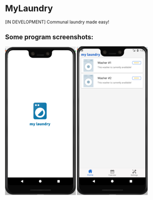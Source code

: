 # MyLaundry


[IN DEVELOPMENT] Communal laundry made easy!



## Some program screenshots:

<img src="GitHub%20Images/splash.png" width="232" height="490">
<img src="GitHub%20Images/home.png" width="232" height="490">

